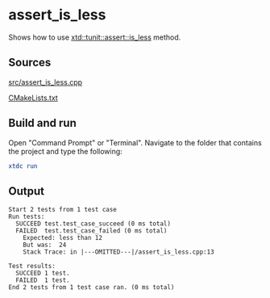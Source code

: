 # assert_is_less

Shows how to use [xtd::tunit::assert::is_less](https://gammasoft71.github.io/xtd/reference_guides/latest/classxtd_1_1tunit_1_1assert.html#a48bce2c24a1a823d452e049fdc9647d0) method.

## Sources

[src/assert_is_less.cpp](src/assert_is_less.cpp)

[CMakeLists.txt](CMakeLists.txt)

## Build and run

Open "Command Prompt" or "Terminal". Navigate to the folder that contains the project and type the following:

```cmake
xtdc run
```

## Output

```
Start 2 tests from 1 test case
Run tests:
  SUCCEED test.test_case_succeed (0 ms total)
  FAILED  test.test_case_failed (0 ms total)
    Expected: less than 12
    But was:  24
    Stack Trace: in |---OMITTED---|/assert_is_less.cpp:13

Test results:
  SUCCEED 1 test.
  FAILED  1 test.
End 2 tests from 1 test case ran. (0 ms total)
```
